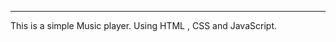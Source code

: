 -----------------------------------------------------------------------
This is a simple Music player. Using HTML , CSS and JavaScript.
